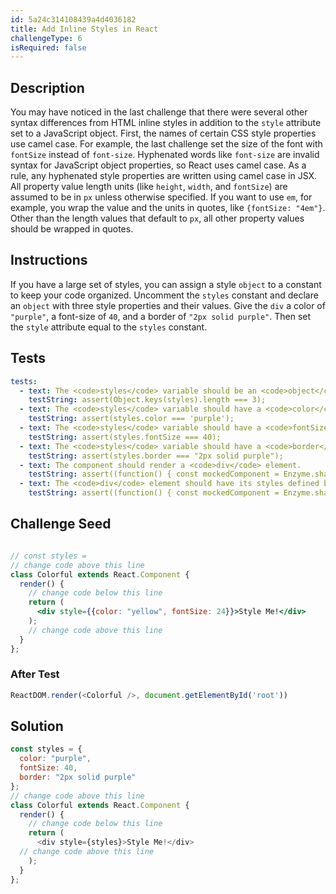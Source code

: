 ```yaml
---
id: 5a24c314108439a4d4036182
title: Add Inline Styles in React
challengeType: 6
isRequired: false
---
```


## Description
<section id='description'>
You may have noticed in the last challenge that there were several other syntax differences from HTML inline styles in addition to the <code>style</code> attribute set to a JavaScript object. First, the names of certain CSS style properties use camel case. For example, the last challenge set the size of the font with <code>fontSize</code> instead of <code>font-size</code>. Hyphenated words like <code>font-size</code> are invalid syntax for JavaScript object properties, so React uses camel case. As a rule, any hyphenated style properties are written using camel case in JSX.
All property value length units (like <code>height</code>, <code>width</code>, and <code>fontSize</code>) are assumed to be in <code>px</code> unless otherwise specified. If you want to use <code>em</code>, for example, you wrap the value and the units in quotes, like <code>{fontSize: "4em"}</code>. Other than the length values that default to <code>px</code>, all other property values should be wrapped in quotes.
</section>

## Instructions
<section id='instructions'>
If you have a large set of styles, you can assign a style <code>object</code> to a constant to keep your code organized. Uncomment the <code>styles</code> constant and declare an <code>object</code> with three style properties and their values. Give the <code>div</code> a color of <code>"purple"</code>, a font-size of <code>40</code>, and a border of <code>"2px solid purple"</code>. Then set the <code>style</code> attribute equal to the <code>styles</code> constant.
</section>

## Tests
<section id='tests'>

```yml
tests:
  - text: The <code>styles</code> variable should be an <code>object</code> with three properties.
    testString: assert(Object.keys(styles).length === 3);
  - text: The <code>styles</code> variable should have a <code>color</code> property set to a value of <code>purple</code>.
    testString: assert(styles.color === 'purple');
  - text: The <code>styles</code> variable should have a <code>fontSize</code> property set to a value of <code>40</code>.
    testString: assert(styles.fontSize === 40);
  - text: The <code>styles</code> variable should have a <code>border</code> property set to a value of <code>2px solid purple</code>.
    testString: assert(styles.border === "2px solid purple");
  - text: The component should render a <code>div</code> element.
    testString: assert((function() { const mockedComponent = Enzyme.shallow(React.createElement(Colorful)); return mockedComponent.type() === 'div'; })());
  - text: The <code>div</code> element should have its styles defined by the <code>styles</code> object.
    testString: assert((function() { const mockedComponent = Enzyme.shallow(React.createElement(Colorful)); return (mockedComponent.props().style.color === "purple" && mockedComponent.props().style.fontSize === 40 && mockedComponent.props().style.border === "2px solid purple"); })());

```

</section>

## Challenge Seed
<section id='challengeSeed'>

<div id='jsx-seed'>

```jsx

// const styles =
// change code above this line
class Colorful extends React.Component {
  render() {
    // change code below this line
    return (
      <div style={{color: "yellow", fontSize: 24}}>Style Me!</div>
    );
    // change code above this line
  }
};

```

</div>


### After Test
<div id='jsx-teardown'>

```js
ReactDOM.render(<Colorful />, document.getElementById('root'))
```

</div>

</section>

## Solution
<section id='solution'>


```js
const styles = {
  color: "purple",
  fontSize: 40,
  border: "2px solid purple"
};
// change code above this line
class Colorful extends React.Component {
  render() {
    // change code below this line
    return (
      <div style={styles}>Style Me!</div>
  // change code above this line
    );
  }
};

```

</section>
